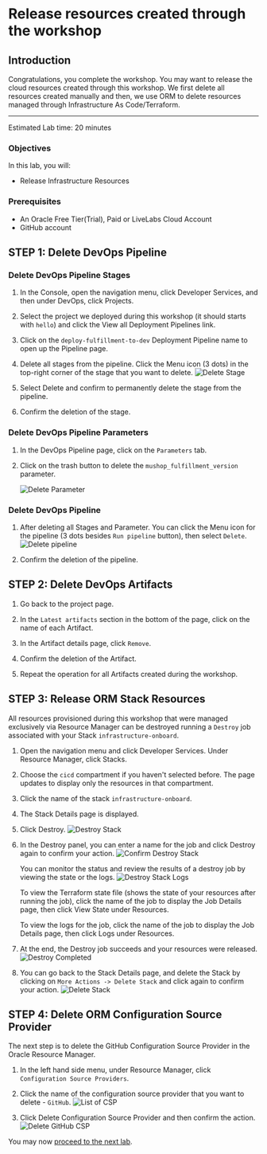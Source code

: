 # Release resources created through the workshop

## Introduction

Congratulations, you complete the workshop. You may want to release the cloud resources created through this workshop. We first delete all resources created manually and then, we use ORM to delete resources managed through Infrastructure As Code/Terraform.

---

Estimated Lab time: 20 minutes

### Objectives

In this lab, you will:

* Release Infrastructure Resources

### Prerequisites

* An Oracle Free Tier(Trial), Paid or LiveLabs Cloud Account
* GitHub account


## **STEP 1**: Delete DevOps Pipeline


### Delete DevOps Pipeline Stages

1. In the Console, open the navigation menu, click Developer Services, and then under DevOps, click Projects.

1. Select the project we deployed during this workshop (it should starts with `hello`) and click the View all Deployment Pipelines link.

1. Click on the `deploy-fulfillment-to-dev` Deployment Pipeline name to open up the Pipeline page.

1. Delete all stages from the pipeline. Click the Menu icon (3 dots) in the top-right corner of the stage that you want to delete.
        ![Delete Stage](./images/oci-devops-delete-stage.png)

1. Select Delete and confirm to permanently delete the stage from the pipeline.

1. Confirm the deletion of the stage.


### Delete DevOps Pipeline Parameters

1. In the DevOps Pipeline page, click on the `Parameters` tab.

1. Click on the trash button to delete the `mushop_fulfillment_version` parameter.

    ![Delete Parameter ](./images/devops-parameter-created.png) 


### Delete DevOps Pipeline

1. After deleting all Stages and Parameter. You can click the Menu icon for the pipeline (3 dots besides `Run pipeline` button), then select `Delete`.
        ![Delete pipeline](./images/oci-devops-delete-pipeline.png)

1. Confirm the deletion of the pipeline.



## **STEP 2**: Delete DevOps Artifacts

1. Go back to the project page.

1. In the `Latest artifacts` section in the bottom of the page, click on the name of each Artifact.

1. In the Artifact details page, click `Remove`.

1. Confirm the deletion of the Artifact.

1. Repeat the operation for all Artifacts created during the workshop.


## **STEP 3**: Release ORM Stack Resources

All resources provisioned during this workshop that were managed exclusively via Resource Manager can be destroyed running a `Destroy` job associated with your Stack `infrastructure-onboard`.

1. Open the navigation menu and click Developer Services. Under Resource Manager, click Stacks.

1. Choose the `cicd` compartment if you haven't selected before. The page updates to display only the resources in that compartment. 

1. Click the name of the stack `infrastructure-onboard`.

1. The Stack Details page is displayed.

1. Click Destroy.
    ![Destroy Stack](./images/oci-orm-destroy-stack.png)

1. In the Destroy panel, you can enter a name for the job and click Destroy again to confirm your action.
    ![Confirm Destroy Stack](./images/oci-orm-destroy-confirm.png)

    You can monitor the status and review the results of a destroy job by viewing the state or the logs.
        ![Destroy Stack Logs](./images/oci-orm-logs-destroy.png)

    To view the Terraform state file (shows the state of your resources after running the job), click the name of the job to display the Job Details page, then click View State under Resources.

    To view the logs for the job, click the name of the job to display the Job Details page, then click Logs under Resources.

1. At the end, the Destroy job succeeds and your resources were released.
    ![Destroy Completed](./images/oci-orm-destroy-done.png)

1. You can go back to the Stack Details page, and delete the Stack by clicking on `More Actions -> Delete Stack` and click again to confirm your action. 
    ![Delete Stack](./images/oci-orm-delete-stack.png)  



## **STEP 4**: Delete ORM Configuration Source Provider

The next step is to delete the GitHub Configuration Source Provider in the Oracle Resource Manager.

1. In the left hand side menu, under Resource Manager, click `Configuration Source Providers`.
    
1. Click the name of the configuration source provider that you want to delete - `GitHub`.
    ![List of CSP](./images/oci-orm-csp.png)  

1. Click Delete Configuration Source Provider and then confirm the action.
    ![Delete GitHub CSP](./images/oci-orm-delete-github-csp.png)  


You may now [proceed to the next lab](#next).